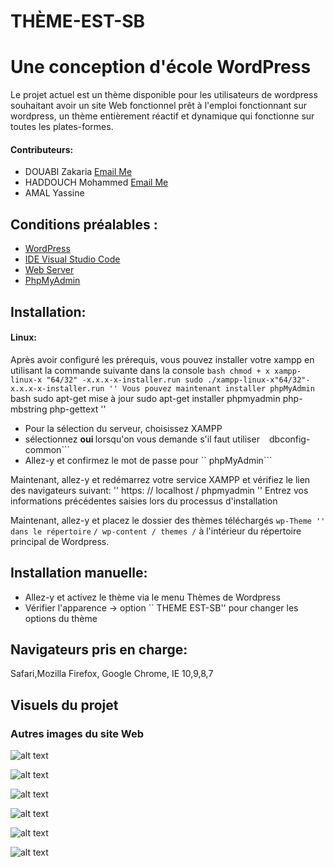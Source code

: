 
# THÈME-EST-SB
# Une conception d'école WordPress

Le projet actuel est un thème disponible pour les utilisateurs de wordpress souhaitant avoir un site Web fonctionnel prêt à l'emploi fonctionnant sur wordpress, un thème entièrement réactif et dynamique qui fonctionne sur toutes les plates-formes.

#### Contributeurs:

- DOUABI Zakaria        [Email Me](mailto:ezakaria.douabi11@outlook.fr)
- HADDOUCH Mohammed  [Email Me](mailto:Haddouchmohammed5@gmail.com)
- AMAL Yassine

## Conditions préalables :

- [WordPress](https://wordpress.com/)
- [IDE Visual Studio Code](https://code.visualstudio.com/)
- [Web Server](https://www.apachefriends.org/)
- [PhpMyAdmin](https://www.phpmyadmin.net/)

## Installation:
#### Linux:
Après avoir configuré les prérequis, vous pouvez installer votre xampp en utilisant la commande suivante dans la console
`` bash
chmod + x xampp-linux-x "64/32" -x.x.x-x-installer.run
sudo ./xampp-linux-x"64/32"-x.x.x-x-installer.run
''
Vous pouvez maintenant installer phpMyAdmin
`` bash
sudo apt-get mise à jour
sudo apt-get installer phpmyadmin php-mbstring php-gettext
''
- Pour la sélection du serveur, choisissez XAMPP
- sélectionnez <b> oui </b> lorsqu'on vous demande s'il faut utiliser `` `` dbconfig-common```
- Allez-y et confirmez le mot de passe pour `` phpMyAdmin```

Maintenant, allez-y et redémarrez votre service XAMPP
et vérifiez le lien des navigateurs suivant:
''
https: // localhost / phpmyadmin
''
Entrez vos informations précédentes saisies lors du processus d'installation

Maintenant, allez-y et placez le dossier des thèmes téléchargés `` wp-Theme '' dans le répertoire `` `` / wp-content / themes / `` à l'intérieur du répertoire principal de Wordpress.

## Installation manuelle:

- Allez-y et activez le thème via le menu Thèmes de Wordpress
- Vérifier l'apparence -> option `` THEME EST-SB'' pour changer les options du thème

## Navigateurs pris en charge:

 Safari,Mozilla Firefox, Google Chrome, IE 10,9,8,7

## Visuels du projet

### Autres images du site Web
![alt text](https://i.imgur.com/RbnoaiO.png)

![alt text](https://i.imgur.com/Ed8jFKK.png)

![alt text](https://i.imgur.com/Jm2dCaF.png)

![alt text](https://i.imgur.com/rxpj0v1.png)

![alt text](https://i.imgur.com/aESW6cK.png) 

![alt text](https://i.imgur.com/fUq6b99.png)

